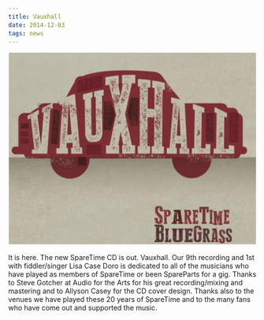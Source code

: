 ```yaml
---
title: Vauxhall
date: 2014-12-03
tags: news
---
```


![image](assets/images/vauxhall2014.jpg)

It is here. The new SpareTime CD is out. Vauxhall. Our 9th recording and 1st with fiddler/singer Lisa Case Doro is dedicated to all of the musicians who have played as members of SpareTime or been SpareParts for a gig. Thanks to Steve Gotcher at Audio for the Arts for his great recording/mixing and mastering and to Allyson Casey for the CD cover design. Thanks also to the venues we have played these 20 years of SpareTime and to the many fans who have come out and supported the music.
